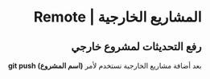 <div dir="rtl">

#  المشاريع الخارجية | Remote
## رفع التحديثات لمشروع خارجي
بعد أضافة مشاريع الخارجية نستخدم لأمر
**(اسم المشروع) git push** 

</div>
